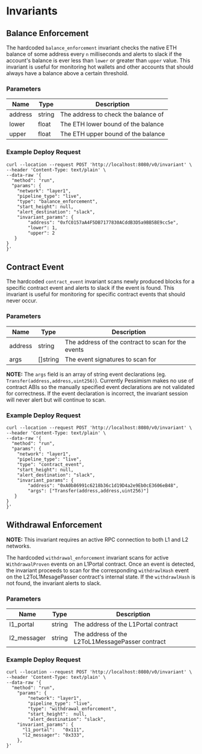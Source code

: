 # Invariants


## Balance Enforcement
The hardcoded `balance_enforcement` invariant checks the native ETH balance of some address every `n` milliseconds and alerts to slack if the account's balance is ever less than `lower` or greater than `upper` value. This invariant is useful for monitoring hot wallets and other accounts that should always have a balance above a certain threshold.

### Parameters
| Name | Type | Description |
| ---- | ---- | ----------- |
| address | string | The address to check the balance of |
| lower | float | The ETH lower bound of the balance |
| upper | float | The ETH upper bound of the balance |

### Example Deploy Request
```
curl --location --request POST 'http://localhost:8080/v0/invariant' \
--header 'Content-Type: text/plain' \
--data-raw '{
  "method": "run",
  "params": {
    "network": "layer1",
    "pipeline_type": "live",
    "type": "balance_enforcement", 
    "start_height": null,
    "alert_destination": "slack",
    "invariant_params": {
        "address": "0xfC0157aA4F5DB7177830ACddB3D5a9BB5BE9cc5e",
        "lower": 1,
        "upper": 2
   }
}
}'
```

## Contract Event
The hardcoded `contract_event` invariant scans newly produced blocks for a specific contract event and alerts to slack if the event is found. This invariant is useful for monitoring for specific contract events that should never occur.

### Parameters
| Name | Type | Description |
| ---- | ---- | ----------- |
| address | string | The address of the contract to scan for the events |
| args | []string | The event signatures to scan for |

**NOTE:** The `args` field is an array of string event declarations (eg. `Transfer(address,address,uint256)`). Currently Pessimism makes no use of contract ABIs so the manually specified event declarations are not validated for correctness. If the event declaration is incorrect, the invariant session will never alert but will continue to scan. 


### Example Deploy Request
```
curl --location --request POST 'http://localhost:8080/v0/invariant' \
--header 'Content-Type: text/plain' \
--data-raw '{
  "method": "run",
  "params": {
    "network": "layer1",
    "pipeline_type": "live",
    "type": "contract_event", 
    "start_height": null,
    "alert_destination": "slack",
    "invariant_params": {
        "address": "0xA0b86991c6218b36c1d19D4a2e9Eb0cE3606eB48",
        "args": ["Transfer(address,address,uint256)"]
   }
}
}'
```

## Withdrawal Enforcement
**NOTE:** This invariant requires an active RPC connection to both L1 and L2 networks.
 
The hardcoded `withdrawal_enforcement` invariant scans for active `WithdrawalProven` events on an L1Portal contract. Once an event is detected, the invariant proceeds to scan for the corresponding `withdrawlHash` event on the L2ToL1MesagePasser contract's internal state. If the `withdrawlHash` is not found, the invariant alerts to slack.

### Parameters
| Name | Type | Description |
| ---- | ---- | ----------- |
| l1_portal | string | The address of the L1Portal contract |
| l2_messager | string | The address of the L2ToL1MessagePasser contract |


### Example Deploy Request
```
curl --location --request POST 'http://localhost:8080/v0/invariant' \
--header 'Content-Type: text/plain' \
--data-raw '{
  "method": "run",
	"params": {
		"network": "layer1",
		"pipeline_type": "live",
		"type": "withdrawal_enforcement",
		"start_height":  null,
		"alert_destination": "slack",
    "invariant_params": {
      "l1_portal":   "0x111",
      "l2_messager": "0x333",
    },
}'
```
